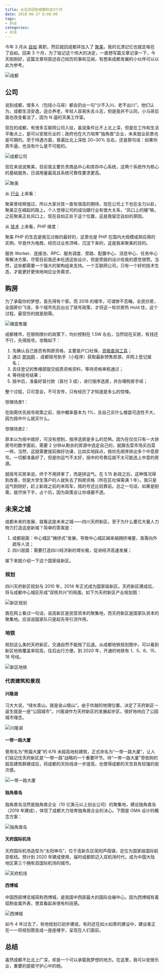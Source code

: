 ```yaml
---
title: 从北京回到成都的这3个月
date: 2018-06-27 8:00:00
tags:
- 杂谈
categories:
- 杂谈
---
```


今年 3 月从 [自如](http://www.ziroom.com) 离职，然后就回成都并加入了 [聚美](http://www.jumei.com)，我的北漂记忆也就定格在了自如。回来 3 个月，为了铭记这个伟大的决定，一直想写篇文章记录一下，今天刚刚好，这篇文章将叙述自己经历的事和见闻，有想来成都发展的小伙伴可以以此为参考。

![成都](https://img.fanhaobai.com/2018/06/beijing-to-chengdu/234987d5-3dd2-4736-b32c-b843ff42505e.jpg)<!--more-->

## 公司

说到成都，很多人（包括小马哥）都会扔出一句“少不入川，老不出川”。他们认为，成都生活安逸，适合养老，年轻人容易失去斗志，但是我并不认同，小马哥后面也改变看法了，因为 N 逼的天美工作室。

现在的成都，有很多互联网公司入驻，虽说条件比不上北上深，但是在工作和生活平衡点上，是可以安居乐业的；政府也在大力培育“独角兽”企业，未来就业前景也是可期的。至于待遇方面，普遍比北上深低 20~30% 左右，还是那句话：如果你真牛逼，也没有什么是不可能的。

![成都公司](https://img.fanhaobai.com/2018/06/beijing-to-chengdu/6054d4bf-b6fe-4dac-ab25-4f6653bc880f.jpg)

现在来说说聚美，目前我主要负责商品中心和库存中心系统，这两个系统作为核心的基础服务，日调用量最高且系统可靠性要求更高。

![聚美](https://img.fanhaobai.com/2018/06/beijing-to-chengdu/745d2ec3-6618-4fc0-9f30-4bee52496670.jpg)

从 [行业]() 上来看：

聚美曾经辉煌过，所以大家对其一直有很高的期待，现在公司上下也在全力以赴，聚美正在崛起的路上。个人觉得公司的成功跟行业有很大关系，“风口上的猪”嘛，之前聚美正处风口上，现在自如正处于这个位置，这是我留恋自如的原因。

从 [技术]() 上来看，PHP 维度：

聚美 PHP 的生态是我见过做的最好的，这里也是 PHP 在国内大规模成熟应用的实例。毕竟作为电商，经历过业务顶峰，沉淀下来的，这是我来聚美的目的。

服务 Worker、连接池、RPC、服务调度、旁路、配置中心、消息中心、任务中心等解决方案，尽管目前我还未吃透这些设计，但是旁路的设计给我的感觉很赞。当然，这些都需要一个强大的架构组来支持。一个互联网公司，只有一个好的技术生态，才能更好更快地响应业务需求，

## 购房

为了承载你的梦想，首先得有个家。而 2018 的楼市，可谓惨不忍睹。全民炒房，全国房价飞涨，多个城市先后出台了摇号政策，才将这一轮炒房热 Hold 住，这个过程，最受伤的就是刚需。

![楼盘售罄](https://img.fanhaobai.com/2018/06/beijing-to-chengdu/4c7fd01e-91ce-48f5-a47b-5ee6500a5d5d.jpg)

成都楼市，在限购限价的政策下，均价控制在 1.5W 左右，当然现在买房，有钱还不行，先得摇号。攻略如下：

1. 先确认自己是否有购房资格，主要是户口社保，[资格查询工具](http://tool.ixiangzhu.net/limit/index)；
2. 通过 [房协网](https://www.cdfangxie.com) 、成都摇号助手（小程序）获取最新预售房源，并网上登记报名；
3. 去往登记的售楼部提交纸质资格资料，等待资格审核通过；
4. 等待摇号结果；
5. 摇中后，准备好首付款（首付 3 成），进行按序选房，并办理购房手续；

整个过程，只可意会，不可言传，只有经历了才知道是多么的惊悚。

惊悚场景1：

在刚需优先摇号政策之前，摇中概率基本为 1%，且自己买什么楼盘可选性不大，因为摇中什么就买什么。

惊悚场景2：

原本以为摇中就好，可没有想到，按序选房是多么的恐怖。因为在仅仅只有一大排房号的数字面前，需要 2 分钟从剩余的房源中选定自己的，就跟去菜市场买白菜一样。当然，这就需要提前做好功课，比如实地踩点，按优先顺序排出多个中意房号。一切都准备好了，但是你运气不太好，摇中的号靠后就不太可能选上中意的房源。

就摇号买房来说，终于不用拼爹了，而是拼运气。在 5.15 新政之后，这种情况得到改善，但是大学生落户的人就失去了购房资格（所在区社保需满 1 年）。我只是运气刚刚好，赶上新政之前的末班车，摇的号还比较靠前。总之一句话，如果是刚需，就尽快下手，占个坑，因为政策会让你琢磨不透。

## 未来之城

成都未来的发展，就看这座未来之城——四川天府新区。至于为什么要花大量人力物力打造这座新城？简单的答案是：

1. 成都层面：中心城区“摊拼式”发展，导致中心城区越来越拥挤堵塞，亟需向外疏导人流；
2. 四川层面：需要打造四川经济新的增长极，促进经济高速发展；

接下来就介绍一下这个国家级新区。

### 规划

四川天府新区规划与 2010 年，2014 年正式成为国家级新区。天府新区建成后，将与成都中心城区形成“双核共兴”的局面。如下为天府新区产业规划图：

![新区规划](https://img.fanhaobai.com/2018/06/beijing-to-chengdu/53bc46b9-b1eb-4c3d-88ff-68b44bce5429.jpg)

我在网上看过一句话，说高新区是民营资本的聚集地，而天府新区是国家队资本的聚集地。应该说国家队只是起先导引流作用。

### 地铁

规划这么美的天府新区，交通自然不能拖了后退。从成都地铁规划图中，可以看到新区地铁覆盖率较高，往后出行方便。到 2020 年，开通的地铁有 1、5、6、15、18 号线。

![新区地铁](https://img.fanhaobai.com/2018/06/beijing-to-chengdu/0f8ebfc5-3d54-489e-9dc3-ee74bd4d61d0.jpg)

### 代表建筑和景观

#### 兴隆湖

习大大说，“绿水青山，就是金山银山”。由于优越的地理位置，决定了天府新区一诞生就是一座“公园城市”。兴隆湖作为天府新区的发展起步区，很好地响应了公园城市理念。

![兴隆湖](https://img.fanhaobai.com/2018/06/beijing-to-chengdu/0149bcaf-f380-4ef3-b6e1-331b452d636a.jpg)

#### 一带一路大厦

曾用名为“熊猫大厦”的 676 米超高地标建筑，正式命名为“一带一路大厦”，让人们铭记住天府新区是“一带一路”战略的一个重要环节。待“一带一路大厦”旁依附的超高建筑群建成后，将成都的天际线进一步提高，也使得成都的天空具有较强的层次感。

![一带一路大厦](https://img.fanhaobai.com/2018/06/beijing-to-chengdu/8111a4fc-7b66-11e8-adc0-fa7ae01bbebc.jpg)

#### 独角兽岛

独角兽岛当然是独角兽企业（10 亿美元以上创业公司）的聚集地，建设独角兽岛（2019 年建成），体现了成都大力培育独角兽企业的决心。下图是 OMA 设计的概念方案：

![独角兽岛](https://img.fanhaobai.com/2018/06/beijing-to-chengdu/88d071da-7b6d-11e8-adc0-fa7ae01bbebc.jpg)

#### 天府国际机场

天府国际机场造型为“太阳神鸟”，位于高新东区简阳芦葭镇，定位为国家级国际航空枢纽。预计到 2020 年建成使用，届时成都即迈入双机场时代，成为中国大陆地区第三个拥有双国际机场的城市。

![天府机场](https://img.fanhaobai.com/2018/06/beijing-to-chengdu/30121dc4-7b67-11e8-adc0-fa7ae01bbebc.jpg)

#### 西博城

中国西部博览城简称西博城，是我国中西部最大的国际会展中心。因为西博城有着铝制金属外表，使其看起来很有科技感。

![西博城](https://img.fanhaobai.com/2018/06/beijing-to-chengdu/de39aeb3-5481-4181-a45c-b503ec16cd0a.jpg)

如今 4 年过去了，有地规划已初步建成，有的还在如火如荼的建设中，建设者正在一一将规划图变成一座座楼宇，呈现在人们面前。

## 总结

虽然成都不比北上广深，却是一个可以承载我梦想的地方。在这里，我可以安居乐业，重要的是能守护心中的她。